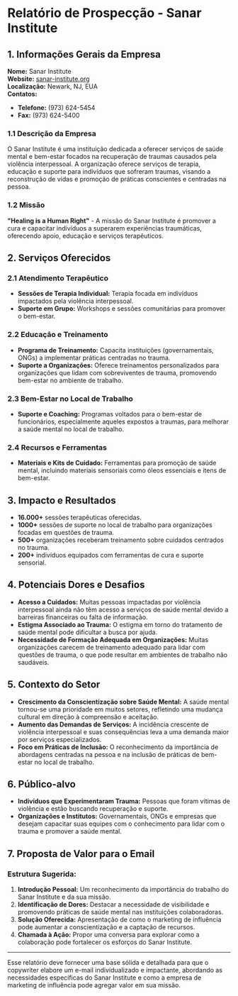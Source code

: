 # Relatório de Prospecção - Sanar Institute

## 1. Informações Gerais da Empresa

**Nome:** Sanar Institute  
**Website:** [sanar-institute.org](https://sanar-institute.org)  
**Localização:** Newark, NJ, EUA  
**Contatos:**  
- **Telefone:** (973) 624-5454  
- **Fax:** (973) 624-5400  

### 1.1 Descrição da Empresa
O Sanar Institute é uma instituição dedicada a oferecer serviços de saúde mental e bem-estar focados na recuperação de traumas causados pela violência interpessoal. A organização oferece serviços de terapia, educação e suporte para indivíduos que sofreram traumas, visando a reconstrução de vidas e promoção de práticas conscientes e centradas na pessoa.

### 1.2 Missão
**"Healing is a Human Right"** - A missão do Sanar Institute é promover a cura e capacitar indivíduos a superarem experiências traumáticas, oferecendo apoio, educação e serviços terapêuticos.

## 2. Serviços Oferecidos

### 2.1 Atendimento Terapêutico
- **Sessões de Terapia Individual:** Terapia focada em indivíduos impactados pela violência interpessoal.
- **Suporte em Grupo:** Workshops e sessões comunitárias para promover o bem-estar.

### 2.2 Educação e Treinamento
- **Programa de Treinamento:** Capacita instituições (governamentais, ONGs) a implementar práticas centradas no trauma.
- **Suporte a Organizações:** Oferece treinamentos personalizados para organizações que lidam com sobreviventes de trauma, promovendo bem-estar no ambiente de trabalho.

### 2.3 Bem-Estar no Local de Trabalho
- **Suporte e Coaching:** Programas voltados para o bem-estar de funcionários, especialmente aqueles expostos a traumas, para melhorar a saúde mental no local de trabalho.

### 2.4 Recursos e Ferramentas
- **Materiais e Kits de Cuidado:** Ferramentas para promoção de saúde mental, incluindo materiais sensoriais como óleos essenciais e itens de bem-estar.

## 3. Impacto e Resultados
- **16.000+** sessões terapêuticas oferecidas.
- **1000+** sessões de suporte no local de trabalho para organizações focadas em questões de trauma.
- **500+** organizações receberam treinamento sobre cuidados centrados no trauma.
- **200+** indivíduos equipados com ferramentas de cura e suporte sensorial.

## 4. Potenciais Dores e Desafios
- **Acesso a Cuidados:** Muitas pessoas impactadas por violência interpessoal ainda não têm acesso a serviços de saúde mental devido a barreiras financeiras ou falta de informação.
- **Estigma Associado ao Trauma:** O estigma em torno do tratamento de saúde mental pode dificultar a busca por ajuda.
- **Necessidade de Formação Adequada em Organizações:** Muitas organizações carecem de treinamento adequado para lidar com questões de trauma, o que pode resultar em ambientes de trabalho não saudáveis.

## 5. Contexto do Setor
- **Crescimento da Conscientização sobre Saúde Mental:** A saúde mental tornou-se uma prioridade em muitos setores, refletindo uma mudança cultural em direção à compreensão e aceitação.
- **Aumento das Demandas de Serviços:** A incidência crescente de violência interpessoal e suas consequências leva a uma demanda maior por serviços especializados.
- **Foco em Práticas de Inclusão:** O reconhecimento da importância de abordagens centradas na pessoa e na inclusão de práticas de bem-estar no local de trabalho.

## 6. Público-alvo
- **Indivíduos que Experimentaram Trauma:** Pessoas que foram vítimas de violência e estão buscando recuperação e suporte.
- **Organizações e Institutos:** Governamentais, ONGs e empresas que desejam capacitar suas equipes com o conhecimento para lidar com o trauma e promover a saúde mental.

## 7. Proposta de Valor para o Email
### Estrutura Sugerida:
1. **Introdução Pessoal:** Um reconhecimento da importância do trabalho do Sanar Institute e da sua missão.
2. **Identificação de Dores:** Destacar a necessidade de visibilidade e promovendo práticas de saúde mental nas instituições colaboradoras.
3. **Solução Oferecida:** Apresentação de como o marketing de influência pode aumentar a conscientização e a captação de recursos.
4. **Chamada à Ação:** Propor uma conversa para explorar como a colaboração pode fortalecer os esforços do Sanar Institute.

---

Esse relatório deve fornecer uma base sólida e detalhada para que o copywriter elabore um e-mail individualizado e impactante, abordando as necessidades específicas do Sanar Institute e como a empresa de marketing de influência pode agregar valor em sua missão.